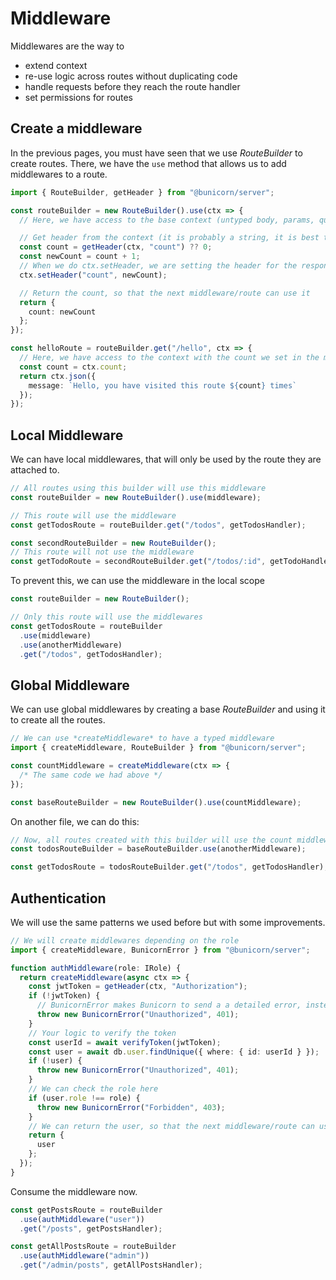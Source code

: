 # Middleware

Middlewares are the way to

- extend context
- re-use logic across routes without duplicating code
- handle requests before they reach the route handler
- set permissions for routes

## Create a middleware

In the previous pages, you must have seen that we use _RouteBuilder_ to create routes. There, we have the `use` method that allows us to add middlewares to a route.

```ts
import { RouteBuilder, getHeader } from "@bunicorn/server";

const routeBuilder = new RouteBuilder().use(ctx => {
  // Here, we have access to the base context (untyped body, params, query, etc)

  // Get header from the context (it is probably a string, it is best to cast on a real use case)
  const count = getHeader(ctx, "count") ?? 0;
  const newCount = count + 1;
  // When we do ctx.setHeader, we are setting the header for the response, when we send the response, it will be sent with the headers we set
  ctx.setHeader("count", newCount);

  // Return the count, so that the next middleware/route can use it
  return {
    count: newCount
  };
});

const helloRoute = routeBuilder.get("/hello", ctx => {
  // Here, we have access to the context with the count we set in the middleware, it is also typed
  const count = ctx.count;
  return ctx.json({
    message: `Hello, you have visited this route ${count} times`
  });
});
```

## Local Middleware

We can have local middlewares, that will only be used by the route they are attached to.

```ts
// All routes using this builder will use this middleware
const routeBuilder = new RouteBuilder().use(middleware);

// This route will use the middleware
const getTodosRoute = routeBuilder.get("/todos", getTodosHandler);

const secondRouteBuilder = new RouteBuilder();
// This route will not use the middleware
const getTodoRoute = secondRouteBuilder.get("/todos/:id", getTodoHandler);
```

To prevent this, we can use the middleware in the local scope

```ts
const routeBuilder = new RouteBuilder();

// Only this route will use the middlewares
const getTodosRoute = routeBuilder
  .use(middleware)
  .use(anotherMiddleware)
  .get("/todos", getTodosHandler);
```

## Global Middleware

We can use global middlewares by creating a base _RouteBuilder_ and using it to create all the routes.

```ts
// We can use *createMiddleware* to have a typed middleware
import { createMiddleware, RouteBuilder } from "@bunicorn/server";

const countMiddleware = createMiddleware(ctx => {
  /* The same code we had above */
});

const baseRouteBuilder = new RouteBuilder().use(countMiddleware);
```

On another file, we can do this:

```ts
// Now, all routes created with this builder will use the count middleware and the another middleware
const todosRouteBuilder = baseRouteBuilder.use(anotherMiddleware);

const getTodosRoute = todosRouteBuilder.get("/todos", getTodosHandler);
```

## Authentication

We will use the same patterns we used before but with some improvements.

```ts
// We will create middlewares depending on the role
import { createMiddleware, BunicornError } from "@bunicorn/server";

function authMiddleware(role: IRole) {
  return createMiddleware(async ctx => {
    const jwtToken = getHeader(ctx, "Authorization");
    if (!jwtToken) {
      // BunicornError makes Bunicorn to send a a detailed error, instead of sending status 500.
      throw new BunicornError("Unauthorized", 401);
    }
    // Your logic to verify the token
    const userId = await verifyToken(jwtToken);
    const user = await db.user.findUnique({ where: { id: userId } });
    if (!user) {
      throw new BunicornError("Unauthorized", 401);
    }
    // We can check the role here
    if (user.role !== role) {
      throw new BunicornError("Forbidden", 403);
    }
    // We can return the user, so that the next middleware/route can use it
    return {
      user
    };
  });
}
```

Consume the middleware now.

```ts
const getPostsRoute = routeBuilder
  .use(authMiddleware("user"))
  .get("/posts", getPostsHandler);

const getAllPostsRoute = routeBuilder
  .use(authMiddleware("admin"))
  .get("/admin/posts", getAllPostsHandler);
```
